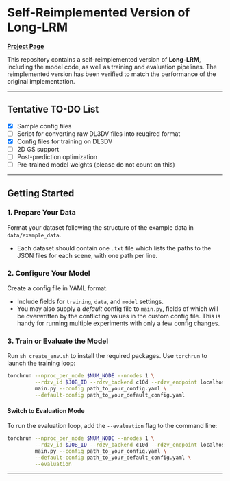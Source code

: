 # Self-Reimplemented Version of Long-LRM  

[**Project Page**](https://arthurhero.github.io/projects/llrm/index.html)  

This repository contains a self-reimplemented version of **Long-LRM**, including the model code, as well as training and evaluation pipelines. The reimplemented version has been verified to match the performance of the original implementation.  

---

## Tentative TO-DO List

- [x] Sample config files
- [ ] Script for converting raw DL3DV files into reuqired format
- [x] Config files for training on DL3DV
- [ ] 2D GS support
- [ ] Post-prediction optimization
- [ ] Pre-trained model weights (please do not count on this)

---

## Getting Started  

### 1. Prepare Your Data  
Format your dataset following the structure of the example data in `data/example_data`.  
- Each dataset should contain one `.txt` file which lists the paths to the JSON files for each scene, with one path per line.

### 2. Configure Your Model  
Create a config file in YAML format.  
- Include fields for `training`, `data`, and `model` settings.  
- You may also supply a *default* config file to `main.py`, fields of which will be overwritten by the conflicting  values in the custom config file. This is handy for running multiple experiments with only a few config changes.

### 3. Train or Evaluate the Model  
Run `sh create_env.sh` to install the required packages.
Use `torchrun` to launch the training loop:  
```bash  
torchrun --nproc_per_node $NUM_NODE --nnodes 1 \
         --rdzv_id $JOB_ID --rdzv_backend c10d --rdzv_endpoint localhost:$PORT \
         main.py --config path_to_your_config.yaml \
         --default-config path_to_your_default_config.yaml
```  

#### Switch to Evaluation Mode  
To run the evaluation loop, add the `--evaluation` flag to the command line:  
```bash  
torchrun --nproc_per_node $NUM_NODE --nnodes 1 \
         --rdzv_id $JOB_ID --rdzv_backend c10d --rdzv_endpoint localhost:$PORT \
         main.py --config path_to_your_config.yaml \
         --default-config path_to_your_default_config.yaml \
         --evaluation
```  

---